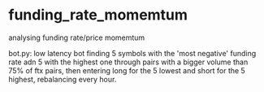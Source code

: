 # funding_rate_momemtum

analysing funding rate/price momemtum

bot.py:
low latency bot finding 5 symbols with the 'most negative' funding rate adn 5 with the highest one through pairs with a bigger volume than 75% of ftx pairs,
then entering long for the 5 lowest and short for the 5 highest, rebalancing every hour.

